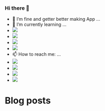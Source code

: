 
### Hi there 👋
- 🔭 I’m fine and getter better making App ...
-  🌱 I’m currently learning ...
-  <img src="https://img.shields.io/badge/Ruby-CC342D?style=for-the-badge&logo=ruby&logoColor=white" />
-  <img src="https://img.shields.io/badge/JavaScript-323330?style=for-the-badge&logo=javascript&logoColor=F7DF1E" />
-  <img src="https://img.shields.io/badge/HTML5-E34F26?style=for-the-badge&logo=html5&logoColor=white" />
-  <img src="https://img.shields.io/badge/CSS3-1572B6?style=for-the-badge&logo=css3&logoColor=white" />
- 📫 How to reach me: ... 
- <img src="https://img.shields.io/badge/Gmail-D14836?style=for-the-badge&logo=gmail&logoColor=white" />
- <img src="https://img.shields.io/badge/LinkedIn-0077B5?style=for-the-badge&logo=linkedin&logoColor=white" />
- <img src="https://github-readme-stats.vercel.app/api/top-langs/?username=edilbertojj65" />
- <img src="https://github-readme-stats.vercel.app/api?username=edilbertojj65" />
# Blog posts
<!-- BLOG-POST-LIST:START -->

<!-- BLOG-POST-LIST:END -->
<!--
**edilbertojj65/edilbertojj65** is a ✨ _special_ ✨ repository because its `README.md` (this file) appears on your GitHub profile.

Here are some ideas to get you started:

- 🔭 I’m currently working on ...
- 🌱 I’m currently learning ...
- 👯 I’m looking to collaborate on ...
- 🤔 I’m looking for help with ...
- 💬 Ask me about ...
- 📫 How to reach me: ...
- 😄 Pronouns: ...
- ⚡ Fun fact: ...
-->
